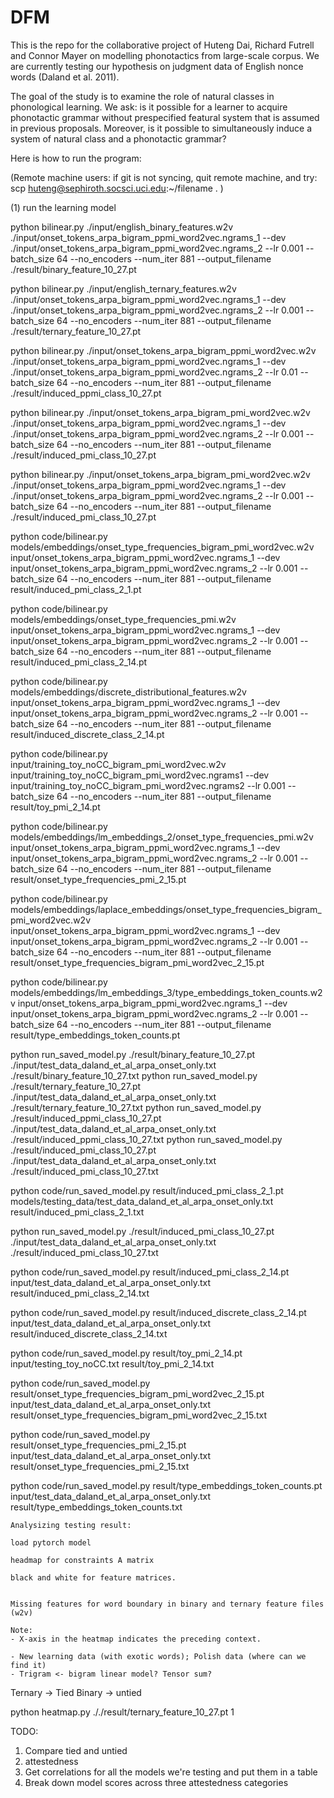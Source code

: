 # DFM

This is the repo for the collaborative project of Huteng Dai, Richard Futrell and Connor Mayer on modelling
phonotactics from large-scale corpus. We are currently testing our hypothesis on judgment data of English nonce words (Daland et al. 2011).

The goal of the study is to examine the role of natural classes in phonological learning. We ask: is it possible for a learner to acquire phonotactic grammar without prespecified featural system that is assumed in previous proposals. Moreover, is it possible to simultaneously induce a system of natural class and a phonotactic grammar?

Here is how to run the program:

(Remote machine users: if git is not syncing, quit remote machine, and try:
scp huteng@sephiroth.socsci.uci.edu:~/filename . )

(1) run the learning model

<!-- binary feature -->
python bilinear.py ./input/english_binary_features.w2v ./input/onset_tokens_arpa_bigram_ppmi_word2vec.ngrams_1 --dev ./input/onset_tokens_arpa_bigram_ppmi_word2vec.ngrams_2 --lr 0.001 --batch_size 64 --no_encoders --num_iter 881 --output_filename ./result/binary_feature_10_27.pt

<!-- ternary feature -->
python bilinear.py ./input/english_ternary_features.w2v ./input/onset_tokens_arpa_bigram_ppmi_word2vec.ngrams_1 --dev ./input/onset_tokens_arpa_bigram_ppmi_word2vec.ngrams_2 --lr 0.001 --batch_size 64 --no_encoders --num_iter 881 --output_filename ./result/ternary_feature_10_27.pt

python bilinear.py ./input/onset_tokens_arpa_bigram_ppmi_word2vec.w2v ./input/onset_tokens_arpa_bigram_ppmi_word2vec.ngrams_1 --dev ./input/onset_tokens_arpa_bigram_ppmi_word2vec.ngrams_2 --lr 0.01 --batch_size 64 --no_encoders --num_iter 881 --output_filename ./result/induced_ppmi_class_10_27.pt

python bilinear.py ./input/onset_tokens_arpa_bigram_pmi_word2vec.w2v ./input/onset_tokens_arpa_bigram_ppmi_word2vec.ngrams_1 --dev ./input/onset_tokens_arpa_bigram_ppmi_word2vec.ngrams_2 --lr 0.001 --batch_size 64 --no_encoders --num_iter 881 --output_filename ./result/induced_pmi_class_10_27.pt

python bilinear.py ./input/onset_tokens_arpa_bigram_pmi_word2vec.w2v ./input/onset_tokens_arpa_bigram_ppmi_word2vec.ngrams_1 --dev ./input/onset_tokens_arpa_bigram_ppmi_word2vec.ngrams_2 --lr 0.001 --batch_size 64 --no_encoders --num_iter 881 --output_filename ./result/induced_pmi_class_10_27.pt

<!-- new run for new embeddings -->
python code/bilinear.py models/embeddings/onset_type_frequencies_bigram_pmi_word2vec.w2v input/onset_tokens_arpa_bigram_ppmi_word2vec.ngrams_1 --dev input/onset_tokens_arpa_bigram_ppmi_word2vec.ngrams_2 --lr 0.001 --batch_size 64 --no_encoders --num_iter 881 --output_filename result/induced_pmi_class_2_1.pt

<!-- Run learned continuous -->
python code/bilinear.py models/embeddings/onset_type_frequencies_pmi.w2v input/onset_tokens_arpa_bigram_ppmi_word2vec.ngrams_1 --dev input/onset_tokens_arpa_bigram_ppmi_word2vec.ngrams_2 --lr 0.001 --batch_size 64 --no_encoders --num_iter 881 --output_filename result/induced_pmi_class_2_14.pt

<!-- Run learned continuous -->
python code/bilinear.py models/embeddings/discrete_distributional_features.w2v input/onset_tokens_arpa_bigram_ppmi_word2vec.ngrams_1 --dev input/onset_tokens_arpa_bigram_ppmi_word2vec.ngrams_2 --lr 0.001 --batch_size 64 --no_encoders --num_iter 881 --output_filename result/induced_discrete_class_2_14.pt

<!-- Run toy example -->
python code/bilinear.py input/training_toy_noCC_bigram_pmi_word2vec.w2v input/training_toy_noCC_bigram_pmi_word2vec.ngrams1 --dev input/training_toy_noCC_bigram_pmi_word2vec.ngrams2 --lr 0.001 --batch_size 64 --no_encoders --num_iter 881 --output_filename result/toy_pmi_2_14.pt

<!-- Run lm_embeddings_2-->
python code/bilinear.py models/embeddings/lm_embeddings_2/onset_type_frequencies_pmi.w2v input/onset_tokens_arpa_bigram_ppmi_word2vec.ngrams_1 --dev input/onset_tokens_arpa_bigram_ppmi_word2vec.ngrams_2 --lr 0.001 --batch_size 64 --no_encoders --num_iter 881 --output_filename result/onset_type_frequencies_pmi_2_15.pt


python code/bilinear.py models/embeddings/laplace_embeddings/onset_type_frequencies_bigram_pmi_word2vec.w2v input/onset_tokens_arpa_bigram_ppmi_word2vec.ngrams_1 --dev input/onset_tokens_arpa_bigram_ppmi_word2vec.ngrams_2 --lr 0.001 --batch_size 64 --no_encoders --num_iter 881 --output_filename result/onset_type_frequencies_bigram_pmi_word2vec_2_15.pt

python code/bilinear.py models/embeddings/lm_embeddings_3/type_embeddings_token_counts.w2v input/onset_tokens_arpa_bigram_ppmi_word2vec.ngrams_1 --dev input/onset_tokens_arpa_bigram_ppmi_word2vec.ngrams_2 --lr 0.001 --batch_size 64 --no_encoders --num_iter 881 --output_filename result/type_embeddings_token_counts.pt


<!--  OLD command (output everything in the terminal to binary1.csv):
- for binary features
python run_learning_model.py ./input/english_binary_features.w2v ./input/onset_tokens_arpa_bigram_ppmi_word2vec.ngrams_1 ./input/onset_tokens_arpa_bigram_ppmi_word2vec.ngrams_2 ./result/binary1.csv

- for ternary features
python run_learning_model.py ./input/english_ternary_features.w2v ./input/onset_tokens_arpa_bigram_ppmi_word2vec.ngrams_1 ./input/onset_tokens_arpa_bigram_ppmi_word2vec.ngrams_2 ./result/ternary1.csv

- for learned embeddings (Mayer 2020)
python run_learning_model.py ./input/onset_tokens_arpa_bigram_ppmi_word2vec.w2v ./input/onset_tokens_arpa_bigram_ppmi_word2vec.ngrams_1 ./input/onset_tokens_arpa_bigram_ppmi_word2vec.ngrams_2 ./result/induced_ppmi_class.csv -->

<!-- Run saved models -->

python run_saved_model.py ./result/binary_feature_10_27.pt ./input/test_data_daland_et_al_arpa_onset_only.txt ./result/binary_feature_10_27.txt
python run_saved_model.py ./result/ternary_feature_10_27.pt ./input/test_data_daland_et_al_arpa_onset_only.txt ./result/ternary_feature_10_27.txt
python run_saved_model.py ./result/induced_ppmi_class_10_27.pt ./input/test_data_daland_et_al_arpa_onset_only.txt ./result/induced_ppmi_class_10_27.txt
python run_saved_model.py ./result/induced_pmi_class_10_27.pt ./input/test_data_daland_et_al_arpa_onset_only.txt ./result/induced_pmi_class_10_27.txt



python code/run_saved_model.py result/induced_pmi_class_2_1.pt models/testing_data/test_data_daland_et_al_arpa_onset_only.txt result/induced_pmi_class_2_1.txt

python run_saved_model.py ./result/induced_pmi_class_10_27.pt ./input/test_data_daland_et_al_arpa_onset_only.txt ./result/induced_pmi_class_10_27.txt

python code/run_saved_model.py result/induced_pmi_class_2_14.pt input/test_data_daland_et_al_arpa_onset_only.txt result/induced_pmi_class_2_14.txt

python code/run_saved_model.py result/induced_discrete_class_2_14.pt input/test_data_daland_et_al_arpa_onset_only.txt result/induced_discrete_class_2_14.txt

python code/run_saved_model.py result/toy_pmi_2_14.pt input/testing_toy_noCC.txt result/toy_pmi_2_14.txt

python code/run_saved_model.py result/onset_type_frequencies_bigram_pmi_word2vec_2_15.pt input/test_data_daland_et_al_arpa_onset_only.txt result/onset_type_frequencies_bigram_pmi_word2vec_2_15.txt

python code/run_saved_model.py result/onset_type_frequencies_pmi_2_15.pt input/test_data_daland_et_al_arpa_onset_only.txt result/onset_type_frequencies_pmi_2_15.txt


python code/run_saved_model.py result/type_embeddings_token_counts.pt input/test_data_daland_et_al_arpa_onset_only.txt result/type_embeddings_token_counts.txt



    Analysizing testing result:

    load pytorch model

    headmap for constraints A matrix

    black and white for feature matrices.


    Missing features for word boundary in binary and ternary feature files (w2v)

    Note: 
    - X-axis in the heatmap indicates the preceding context.

    - New learning data (with exotic words); Polish data (where can we find it)
    - Trigram <- bigram linear model? Tensor sum?


Ternary -> Tied
Binary -> untied

python heatmap.py ././result/ternary_feature_10_27.pt 1



TODO:
1. Compare tied and untied 
2. attestedness
3. Get correlations for all the models we're testing and put them in a table
4. Break down model scores across three attestedness categories
